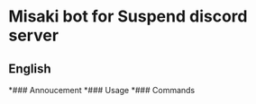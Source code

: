 # Misaki bot for Suspend discord server

## English

   *### Annoucement
   *### Usage
   *### Commands